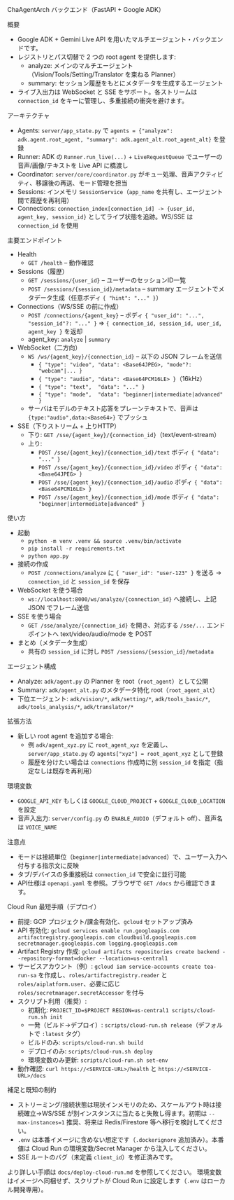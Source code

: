 ChaAgentArch バックエンド（FastAPI + Google ADK）

概要
- Google ADK + Gemini Live API を用いたマルチエージェント・バックエンドです。
- レジストリとパス切替で 2 つの root agent を提供します:
  - analyze: メインのマルチエージェント（Vision/Tools/Setting/Translator を束ねる Planner）
  - summary: セッション履歴をもとにメタデータを生成するエージェント
- ライブ入出力は WebSocket と SSE をサポート。各ストリームは `connection_id` をキーに管理し、多重接続の衝突を避けます。

アーキテクチャ
- Agents: `server/app_state.py` で `agents = {"analyze": adk.agent.root_agent, "summary": adk.agent_alt.root_agent_alt}` を登録
- Runner: ADK の `Runner.run_live(...)` + `LiveRequestQueue` でユーザーの音声/画像/テキストを Live API に橋渡し
- Coordinator: `server/core/coordinator.py` がキュー処理、音声アクティビティ、移譲後の再送、モード管理を担当
- Sessions: インメモリ `SessionService`（`app_name` を共有し、エージェント間で履歴を再利用）
- Connections: `connection_index[connection_id] -> {user_id, agent_key, session_id}` としてライブ状態を追跡。WS/SSE は `connection_id` を使用

主要エンドポイント
- Health
  - `GET /health` – 動作確認
- Sessions（履歴）
  - `GET /sessions/{user_id}` – ユーザーのセッションID一覧
  - `POST /sessions/{session_id}/metadata` – summary エージェントでメタデータ生成（任意ボディ `{ "hint": "..." }`）
- Connections（WS/SSE の前に作成）
  - `POST /connections/{agent_key}` – ボディ `{ "user_id": "...", "session_id"?: "..." }` ⇒ `{ connection_id, session_id, user_id, agent_key }` を返却
  - agent_key: `analyze` | `summary`
- WebSocket（二方向）
  - `WS /ws/{agent_key}/{connection_id}` – 以下の JSON フレームを送信
    - `{ "type": "video", "data": <Base64JPEG>, "mode"?: "webcam"|... }`
    - `{ "type": "audio", "data": <Base64PCM16LE> }`（16kHz）
    - `{ "type": "text",  "data": "..." }`
    - `{ "type": "mode",  "data": "beginner|intermediate|advanced" }`
  - サーバはモデルのテキスト応答をプレーンテキストで、音声は `{type:"audio",data:<Base64>}` でプッシュ
- SSE（下りストリーム + 上りHTTP）
  - 下り: `GET /sse/{agent_key}/{connection_id}`（text/event-stream）
  - 上り:
    - `POST /sse/{agent_key}/{connection_id}/text`  ボディ `{ "data": "..." }`
    - `POST /sse/{agent_key}/{connection_id}/video` ボディ `{ "data": <Base64JPEG> }`
    - `POST /sse/{agent_key}/{connection_id}/audio` ボディ `{ "data": <Base64PCM16LE> }`
    - `POST /sse/{agent_key}/{connection_id}/mode`  ボディ `{ "data": "beginner|intermediate|advanced" }`

使い方
- 起動
  - `python -m venv .venv && source .venv/bin/activate`
  - `pip install -r requirements.txt`
  - `python app.py`
- 接続の作成
  - `POST /connections/analyze` に `{ "user_id": "user-123" }` を送る → `connection_id` と `session_id` を保存
- WebSocket を使う場合
  - `ws://localhost:8000/ws/analyze/{connection_id}` へ接続し、上記 JSON でフレーム送信
- SSE を使う場合
  - `GET /sse/analyze/{connection_id}` を開き、対応する `/sse/...` エンドポイントへ text/video/audio/mode を POST
- まとめ（メタデータ生成）
  - 共有の `session_id` に対し `POST /sessions/{session_id}/metadata`

エージェント構成
- Analyze: `adk/agent.py` の Planner を root（`root_agent`）として公開
- Summary: `adk/agent_alt.py` のメタデータ特化 root（`root_agent_alt`）
- 下位エージェント: `adk/vision/*`, `adk/setting/*`, `adk/tools_basic/*`, `adk/tools_analysis/*`, `adk/translator/*`

拡張方法
- 新しい root agent を追加する場合:
  - 例 `adk/agent_xyz.py` に `root_agent_xyz` を定義し、`server/app_state.py` の `agents["xyz"] = root_agent_xyz` として登録
  - 履歴を分けたい場合は `connections` 作成時に別 `session_id` を指定（指定なしは既存を再利用）

環境変数
- `GOOGLE_API_KEY` もしくは `GOOGLE_CLOUD_PROJECT` + `GOOGLE_CLOUD_LOCATION` を設定
- 音声入出力: `server/config.py` の `ENABLE_AUDIO`（デフォルト off）、音声名は `VOICE_NAME`

注意点
- モードは接続単位（`beginner|intermediate|advanced`）で、ユーザー入力へ付与する指示文に反映
- タブ/デバイスの多重接続は `connection_id` で安全に並行可能
- API仕様は `openapi.yaml` を参照。ブラウザで `GET /docs` から確認できます。

Cloud Run 最短手順（デプロイ）
- 前提: GCP プロジェクト/課金有効化、`gcloud` セットアップ済み
- API 有効化: `gcloud services enable run.googleapis.com artifactregistry.googleapis.com cloudbuild.googleapis.com secretmanager.googleapis.com logging.googleapis.com`
- Artifact Registry 作成: `gcloud artifacts repositories create backend --repository-format=docker --location=us-central1`
- サービスアカウント（例）: `gcloud iam service-accounts create tea-run-sa` を作成し、`roles/artifactregistry.reader` と `roles/aiplatform.user`、必要に応じ `roles/secretmanager.secretAccessor` を付与
- スクリプト利用（推奨）:
  - 初期化: `PROJECT_ID=$PROJECT REGION=us-central1 scripts/cloud-run.sh init`
  - 一発（ビルド→デプロイ）: `scripts/cloud-run.sh release`（デフォルトで `:latest` タグ）
  - ビルドのみ: `scripts/cloud-run.sh build`
  - デプロイのみ: `scripts/cloud-run.sh deploy`
  - 環境変数のみ更新: `scripts/cloud-run.sh set-env`
- 動作確認: `curl https://<SERVICE-URL>/health` と `https://<SERVICE-URL>/docs`

補足と既知の制約
- ストリーミング/接続状態は現状インメモリのため、スケールアウト時は接続確立→WS/SSE が別インスタンスに当たると失敗し得ます。初期は `--max-instances=1` 推奨、将来は Redis/Firestore 等へ移行を検討してください。
- `.env` は本番イメージに含めない想定です（`.dockerignore` 追加済み）。本番値は Cloud Run の環境変数/Secret Manager から注入してください。
- SSE ルートのバグ（未定義 `client_id`）を修正済みです。

より詳しい手順は `docs/deploy-cloud-run.md` を参照してください。
環境変数はイメージへ同梱せず、スクリプトが Cloud Run に設定します（`.env` はローカル開発専用）。
